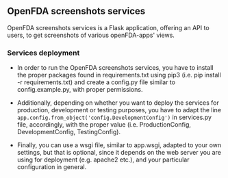 ## OpenFDA screenshots services

OpenFDA screenshots services is a Flask application, offering an API to users, to get screenshots of various openFDA-apps' views.

### Services deployment

- In order to run the OpenFDA screenshots services, you have to install the proper packages found in requirements.txt using pip3 (i.e. pip install -r requirements.txt)
and create a config.py file similar to config.example.py, with proper permissions.

- Additionally, depending on whether you want to deploy the services for production, development or testing purposes, you have to adapt the line `app.config.from_object('config.DevelopmentConfig')` in services.py file, accordingly, with the proper value (i.e. ProductionConfig, DevelopmentConfig, TestingConfig).

- Finally, you can use a wsgi file, similar to app.wsgi, adapted to your own settings, but that is optional, since it depends on the web server you are using for deployment (e.g. apache2 etc.), and your particular configuration in general.
